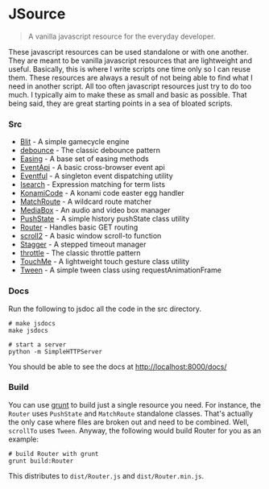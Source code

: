 JSource
=======

> A vanilla javascript resource for the everyday developer.


These javascript resources can be used standalone or with one another. They are meant to be vanilla javascript resources that are lightweight and useful. Basically, this is where I write scripts one time only so I can reuse them. These resources are always a result of not being able to find what I need in another script. All too often javascript resources just try to do too much. I typically aim to make these as small and basic as possible. That being said, they are great starting points in a sea of bloated scripts.


### Src
 - [Blit](https://github.com/kitajchuk/jsource/blob/master/src/Blit.js) - A simple gamecycle engine
 - [debounce](https://github.com/kitajchuk/jsource/blob/master/src/debounce.js) - The classic debounce pattern
 - [Easing](https://github.com/kitajchuk/jsource/blob/master/src/Easing.js) - A base set of easing methods
 - [EventApi](https://github.com/kitajchuk/jsource/blob/master/src/EventApi.js) - A basic cross-browser event api
 - [Eventful](https://github.com/kitajchuk/jsource/blob/master/src/Eventful.js) - A singleton event dispatching utility
 - [Isearch](https://github.com/kitajchuk/jsource/blob/master/src/Isearch.js) - Expression matching for term lists
 - [KonamiCode](https://github.com/kitajchuk/jsource/blob/master/src/KonamiCode.js) - A konami code easter egg handler
 - [MatchRoute](https://github.com/kitajchuk/jsource/blob/master/src/MatchRoute.js) - A wildcard route matcher
 - [MediaBox](https://github.com/kitajchuk/jsource/blob/master/src/MediaBox.js) - An audio and video box manager
 - [PushState](https://github.com/kitajchuk/jsource/blob/master/src/PushState.js) - A simple history pushState class utility
 - [Router](https://github.com/kitajchuk/jsource/blob/master/src/Router.js) - Handles basic GET routing
 - [scroll2](https://github.com/kitajchuk/jsource/blob/master/src/scroll2.js) - A basic window scroll-to function
 - [Stagger](https://github.com/kitajchuk/jsource/blob/master/src/Stagger.js) - A stepped timeout manager
 - [throttle](https://github.com/kitajchuk/jsource/blob/master/src/throttle.js) - The classic throttle pattern
 - [TouchMe](https://github.com/kitajchuk/jsource/blob/master/src/TouchMe.js) - A lightweight touch gesture class utility
 - [Tween](https://github.com/kitajchuk/jsource/blob/master/src/Tween.js) - A simple tween class using requestAnimationFrame


### Docs
Run the following to jsdoc all the code in the src directory.

```shell
# make jsdocs
make jsdocs

# start a server
python -m SimpleHTTPServer
```

You should be able to see the docs at [http://localhost:8000/docs/](http://localhost:8000/docs/)


### Build
You can use [grunt](http://gruntjs.com/) to build just a single resource you need. For instance, the `Router` uses `PushState` and `MatchRoute` standalone classes. That's actually the only case where files are broken out and need to be combined. Well, `scrollTo` uses `Tween`. Anyway, the following would build Router for you as an example:
```shell
# build Router with grunt
grunt build:Router
```

This distributes to `dist/Router.js` and `dist/Router.min.js`.